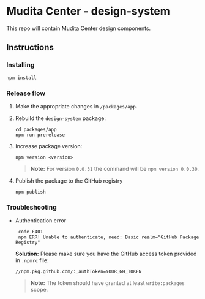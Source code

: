 # Mudita Center - design-system

This repo will contain Mudita Center design components.

## Instructions

### Installing

```
npm install
```

### Release flow

1. Make the appropriate changes in `/packages/app`.

2. Rebuild the `design-system` package:
   ```
   cd packages/app
   npm run prerelease
   ```
   
3. Increase package version:
   ```
   npm version <version>
   ```
   > **Note:** For version `0.0.31` the command will be `npm version 0.0.30`.

4. Publish the package to the GitHub registry
   ```
   npm publish
   ```


### Troubleshooting

- Authentication error 
   ```
    code E401
    npm ERR! Unable to authenticate, need: Basic realm="GitHub Package Registry"
   ```
    
    **Solution:**
    Please make sure you have the GitHub access token provided in `.npmrc` file:
    ```
    //npm.pkg.github.com/:_authToken=YOUR_GH_TOKEN
   ``` 
   > **Note:** The token should have granted at least `write:packages` scope.

